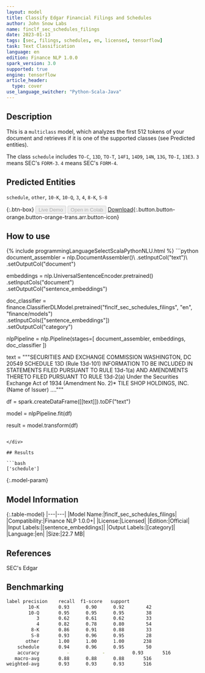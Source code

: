 ```yaml
---
layout: model
title: Classify Edgar Financial Filings and Schedules
author: John Snow Labs
name: finclf_sec_schedules_filings
date: 2023-01-13
tags: [sec, filings, schedules, en, licensed, tensorflow]
task: Text Classification
language: en
edition: Finance NLP 1.0.0
spark_version: 3.0
supported: true
engine: tensorflow
article_header:
  type: cover
use_language_switcher: "Python-Scala-Java"
---
```


## Description

This is a `multiclass` model, which analyzes the first 512 tokens of your document and retrieves if it is one of the supported classes (see Predicted entities).

The class `schedule` includes `TO-C`, `13D`, `TO-T`, `14F1`, `14D9`, `14N`, `13G`, `TO-I`, `13E3`.
`3` means SEC's `FORM-3`.
`4` means SEC's `FORM-4`.

## Predicted Entities

`schedule`, `other`, `10-K`, `10-Q`, `3`, `4`, `8-K`, `S-8`

{:.btn-box}
<button class="button button-orange" disabled>Live Demo</button>
<button class="button button-orange" disabled>Open in Colab</button>
[Download](https://s3.amazonaws.com/auxdata.johnsnowlabs.com/finance/models/finclf_sec_schedules_filings_en_1.0.0_3.0_1673628989895.zip){:.button.button-orange.button-orange-trans.arr.button-icon}

## How to use



<div class="tabs-box" markdown="1">
{% include programmingLanguageSelectScalaPythonNLU.html %}
```python
document_assembler = nlp.DocumentAssembler()\
    .setInputCol("text")\
    .setOutputCol("document")
  
embeddings = nlp.UniversalSentenceEncoder.pretrained()\
  .setInputCols("document") \
  .setOutputCol("sentence_embeddings")
    
doc_classifier = finance.ClassifierDLModel.pretrained("finclf_sec_schedules_filings", "en", "finance/models")\
    .setInputCols(["sentence_embeddings"])\
    .setOutputCol("category")
    
nlpPipeline = nlp.Pipeline(stages=[
    document_assembler, 
    embeddings,
    doc_classifier
])
 
text = """SECURITIES AND EXCHANGE COMMISSION
WASHINGTON, DC 20549
SCHEDULE 13D
(Rule 13d-101)
INFORMATION TO BE INCLUDED IN STATEMENTS FILED PURSUANT TO RULE 13d-1(a) 
AND AMENDMENTS THERETO FILED PURSUANT TO RULE 13d-2(a)
Under the Securities Exchange Act of 1934
(Amendment No. 2)*
TILE SHOP HOLDINGS, INC.
(Name of Issuer)
...."""

df = spark.createDataFrame([[text]]).toDF("text")

model = nlpPipeline.fit(df)

result = model.transform(df)
```

</div>

## Results

```bash
['schedule']
```

{:.model-param}
## Model Information

{:.table-model}
|---|---|
|Model Name:|finclf_sec_schedules_filings|
|Compatibility:|Finance NLP 1.0.0+|
|License:|Licensed|
|Edition:|Official|
|Input Labels:|[sentence_embeddings]|
|Output Labels:|[category]|
|Language:|en|
|Size:|22.7 MB|

## References

SEC's Edgar

## Benchmarking

```bash
label precision    recall  f1-score   support
        10-K       0.93      0.90      0.92        42
        10-Q       0.95      0.95      0.95        38
           3       0.62      0.61      0.62        33
           4       0.82      0.78      0.80        54
         8-K       0.86      0.91      0.88        33
         S-8       0.93      0.96      0.95        28
       other       1.00      1.00      1.00       238
    schedule       0.94      0.96      0.95        50
    accuracy          -            -          0.93       516
   macro-avg       0.88      0.88      0.88       516
weighted-avg       0.93      0.93      0.93       516
```